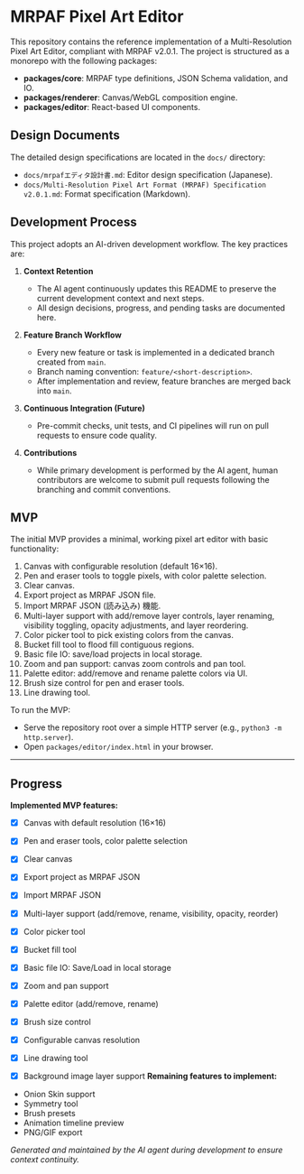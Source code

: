  # MRPAF Pixel Art Editor

 This repository contains the reference implementation of a Multi-Resolution Pixel Art Editor, compliant with MRPAF v2.0.1.
 The project is structured as a monorepo with the following packages:

 - **packages/core**: MRPAF type definitions, JSON Schema validation, and IO.
 - **packages/renderer**: Canvas/WebGL composition engine.
 - **packages/editor**: React-based UI components.

 ## Design Documents

 The detailed design specifications are located in the `docs/` directory:

 - `docs/mrpafエディタ設計書.md`: Editor design specification (Japanese).
 - `docs/Multi-Resolution Pixel Art Format (MRPAF) Specification v2.0.1.md`: Format specification (Markdown).

 ## Development Process

 This project adopts an AI-driven development workflow. The key practices are:

 1. **Context Retention**
    - The AI agent continuously updates this README to preserve the current development context and next steps.
    - All design decisions, progress, and pending tasks are documented here.

 2. **Feature Branch Workflow**
    - Every new feature or task is implemented in a dedicated branch created from `main`.
    - Branch naming convention: `feature/<short-description>`.
    - After implementation and review, feature branches are merged back into `main`.

 3. **Continuous Integration (Future)**
    - Pre-commit checks, unit tests, and CI pipelines will run on pull requests to ensure code quality.

 4. **Contributions**
    - While primary development is performed by the AI agent, human contributors are welcome to submit pull requests following the branching and commit conventions.

 ## MVP

 The initial MVP provides a minimal, working pixel art editor with basic functionality:
1. Canvas with configurable resolution (default 16×16).
2. Pen and eraser tools to toggle pixels, with color palette selection.
3. Clear canvas.
4. Export project as MRPAF JSON file.
5. Import MRPAF JSON (読み込み) 機能.
6. Multi-layer support with add/remove layer controls, layer renaming, visibility toggling, opacity adjustments, and layer reordering.
7. Color picker tool to pick existing colors from the canvas.
8. Bucket fill tool to flood fill contiguous regions.
9. Basic file IO: save/load projects in local storage.
10. Zoom and pan support: canvas zoom controls and pan tool.
11. Palette editor: add/remove and rename palette colors via UI.
12. Brush size control for pen and eraser tools.
13. Line drawing tool.

 To run the MVP:
 - Serve the repository root over a simple HTTP server (e.g., `python3 -m http.server`).
 - Open `packages/editor/index.html` in your browser.


 ---

 ## Progress

 **Implemented MVP features:**
 - [x] Canvas with default resolution (16×16)
 - [x] Pen and eraser tools, color palette selection
 - [x] Clear canvas
 - [x] Export project as MRPAF JSON
 - [x] Import MRPAF JSON
 - [x] Multi-layer support (add/remove, rename, visibility, opacity, reorder)
 - [x] Color picker tool
 - [x] Bucket fill tool
 - [x] Basic file IO: Save/Load in local storage
 - [x] Zoom and pan support
 - [x] Palette editor (add/remove, rename)
- [x] Brush size control
- [x] Configurable canvas resolution
 - [x] Line drawing tool

 - [x] Background image layer support
 **Remaining features to implement:**
 - Onion Skin support
 - Symmetry tool
 - Brush presets
 - Animation timeline preview
 - PNG/GIF export
 
 *Generated and maintained by the AI agent during development to ensure context continuity.*